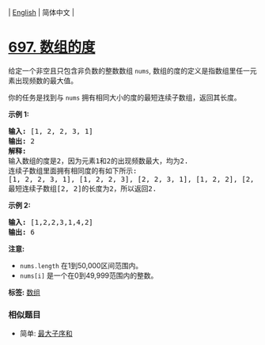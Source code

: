 | [English](README_EN.md) | 简体中文 |

# [697. 数组的度](https://leetcode-cn.com/problems/degree-of-an-array)
<p>给定一个非空且只包含非负数的整数数组&nbsp;<code>nums</code>, 数组的度的定义是指数组里任一元素出现频数的最大值。</p>

<p>你的任务是找到与&nbsp;<code>nums</code>&nbsp;拥有相同大小的度的最短连续子数组，返回其长度。</p>

<p><strong>示例 1:</strong></p>

<pre>
<strong>输入:</strong> [1, 2, 2, 3, 1]
<strong>输出:</strong> 2
<strong>解释:</strong> 
输入数组的度是2，因为元素1和2的出现频数最大，均为2.
连续子数组里面拥有相同度的有如下所示:
[1, 2, 2, 3, 1], [1, 2, 2, 3], [2, 2, 3, 1], [1, 2, 2], [2, 2, 3], [2, 2]
最短连续子数组[2, 2]的长度为2，所以返回2.
</pre>

<p><strong>示例 2:</strong></p>

<pre>
<strong>输入:</strong> [1,2,2,3,1,4,2]
<strong>输出:</strong> 6
</pre>

<p><strong>注意:</strong></p>

<ul>
	<li><code>nums.length</code>&nbsp;在1到50,000区间范围内。</li>
	<li><code>nums[i]</code>&nbsp;是一个在0到49,999范围内的整数。</li>
</ul>

**标签:**  [数组](https://leetcode-cn.com/tag/array) 
 ### 相似题目
- 简单:	[最大子序和](https://leetcode-cn.com/problems/maximum-subarray) 
